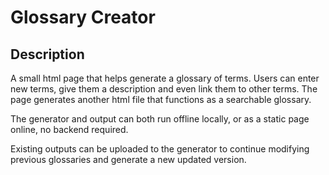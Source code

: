 # Glossary Creator

## Description

A small html page that helps generate a glossary of terms.
Users can enter new terms, give them a description and even link them to other terms.
The page generates another html file that functions as a searchable glossary.

The generator and output can both run offline locally, or as a static page online, no backend required.

Existing outputs can be uploaded to the generator to continue modifying previous glossaries and generate a new updated version.

